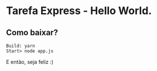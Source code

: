 # Tarefa Express - Hello World.

## Como baixar?
```
Build: yarn
Start> node app.js
```

E então, seja feliz :)
